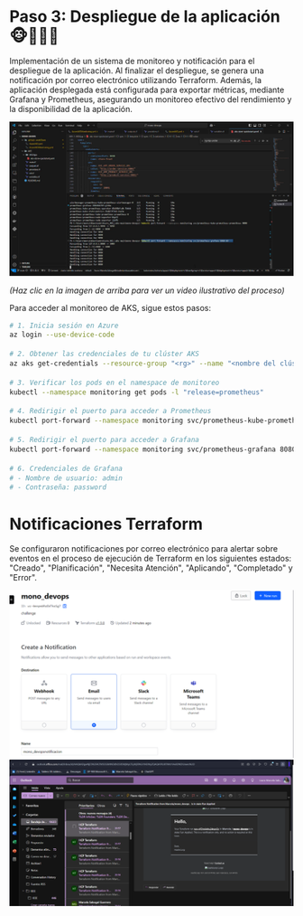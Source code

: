 # Paso 3: Despliegue de la aplicación 🐵🙊🙉🙈

Implementación de un sistema de monitoreo y notificación para el despliegue de la aplicación. Al finalizar el despliegue, se genera una notificación por correo electrónico utilizando Terraform. Además, la aplicación desplegada está configurada para exportar métricas, mediante Grafana y Prometheus, asegurando un monitoreo efectivo del rendimiento y la disponibilidad de la aplicación. 


[![Despliegue](./media\videografana.png)](https://youtu.be/rYGsFI3o6AY)

*(Haz clic en la imagen de arriba para ver un video ilustrativo del proceso)*

Para acceder al monitoreo de AKS, sigue estos pasos:

```bash
# 1. Inicia sesión en Azure
az login --use-device-code

# 2. Obtener las credenciales de tu clúster AKS
az aks get-credentials --resource-group "<rg>" --name "<nombre del clúster>"

# 3. Verificar los pods en el namespace de monitoreo
kubectl --namespace monitoring get pods -l "release=prometheus"

# 4. Redirigir el puerto para acceder a Prometheus
kubectl port-forward --namespace monitoring svc/prometheus-kube-prometheus-prometheus 9090

# 5. Redirigir el puerto para acceder a Grafana
kubectl port-forward --namespace monitoring svc/prometheus-grafana 8080:80

# 6. Credenciales de Grafana
# - Nombre de usuario: admin
# - Contraseña: password
```
# Notificaciones Terraform
Se configuraron notificaciones por correo electrónico para alertar sobre eventos en el proceso de ejecución de Terraform en los siguientes estados: "Creado", "Planificación", "Necesita Atención", "Aplicando", "Completado" y "Error".


![Notificación](./media/notificacion.png)
![Notificacióncorreos](./media/correonoti.png)
